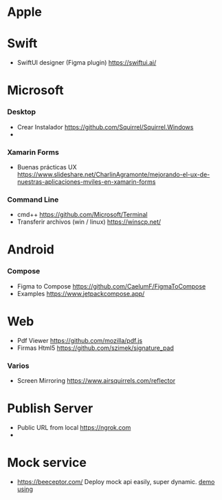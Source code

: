 # Apple

# Swift

- SwiftUI designer (Figma plugin) https://swiftui.ai/


# Microsoft

### Desktop
- Crear Instalador https://github.com/Squirrel/Squirrel.Windows
- 
### Xamarin Forms
- Buenas prácticas UX https://www.slideshare.net/CharlinAgramonte/mejorando-el-ux-de-nuestras-aplicaciones-mviles-en-xamarin-forms

### Command Line
- cmd++ https://github.com/Microsoft/Terminal
- Transferir archivos (win / linux) https://winscp.net/


# Android

### Compose
- Figma to Compose https://github.com/CaelumF/FigmaToCompose
- Examples https://www.jetpackcompose.app/

# Web
- Pdf Viewer https://github.com/mozilla/pdf.js
- Firmas Html5 https://github.com/szimek/signature_pad

### Varios
- Screen Mirroring https://www.airsquirrels.com/reflector


# Publish Server

- Public URL from local https://ngrok.com
- 

# Mock service
- https://beeceptor.com/ Deploy mock api easily, super dynamic. [demo using](https://youtu.be/41NOoEz3Tzc?si=mPinJN3_BKWsl3qr&t=2190)